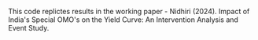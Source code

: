 
This code replictes results in the working paper - Nidhiri (2024). Impact of India's Special OMO's on the Yield Curve: An Intervention Analysis and Event Study.
